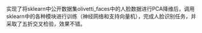 实现了将sklearn中公开数据集olivetti_faces中的人脸数据进行PCA降维后，调用sklearn中的各种模块进行训练（神经网络和支持向量机），完成人脸识别任务，并采取了五折交叉检验，效果不错。
